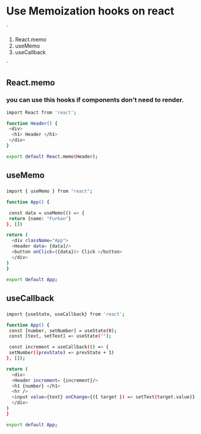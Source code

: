 # Use Memoization hooks on react 

`
1. React.memo
2. useMemo
3. useCallback

`

## React.memo
### you can use this hooks if components don't need to render.
```sh
import React from 'react';

function Header() {
 <div>
  <h1> Header </h1>
 </div>
}

export default React.memo(Header);
```
## useMemo
### 
```sh
import { useMemo } from "react";

function App() {

 const data = useMemo(() => {
 return {name: "Furkan"}
}, [])

return (
  <div className="App">
  <Header data= {data]/>
  <button onClick=({data})> Click </button>
  </div>
)
}

export default App;
```

## useCallback
### 
```sh
import {useState, useCallback} from 'react';

function App() {
 const [number, setNumber] = useState(0);
 const [text, setText] => useState("");

 const increment = useCallback(() => {
 setNumber((prevState) => prevState + 1)
}, []);

return (
  <div>
  <Header increment= {increment}/>
  <h1 {number} </h1>
  <hr />
  <input value={text} onChange={({ target }) => setText(target.value)} />
  </div>
)
}

export default App;
```
